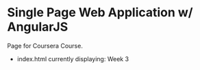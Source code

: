 # Single Page Web Application w/ AngularJS
Page for Coursera Course.

* index.html currently displaying: Week 3
